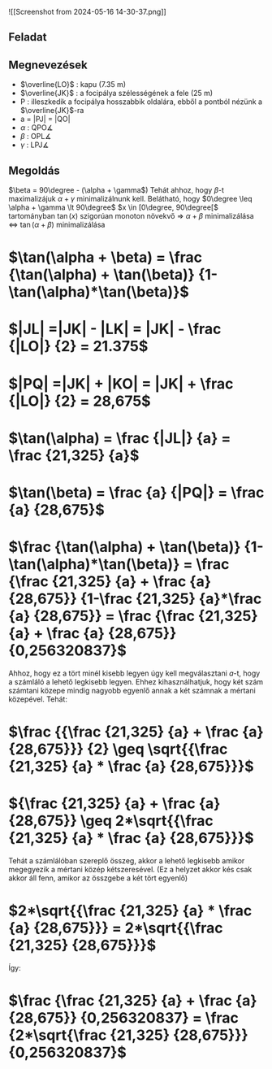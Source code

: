 ![[Screenshot from 2024-05-16 14-30-37.png]]
## Feladat

## Megnevezések
-  $\overline{LO}$ : kapu (7.35 m)
- $\overline{JK}$ : a focipálya szélességének a fele (25 m)
- P : illeszkedik a focipálya hosszabbik oldalára, ebből a pontból nézünk a $\overline{JK}$-ra
- a = |PJ| = |QO|
- $\alpha$ : QPO$\measuredangle$ 
- $\beta$ : OPL$\measuredangle$ 
- $\gamma$ : LPJ$\measuredangle$ 
## Megoldás

$\beta = 90\degree - (\alpha + \gamma$)
Tehát ahhoz, hogy $\beta$-t maximalizájuk $\alpha + \gamma$ minimalizálnunk kell.
Belátható, hogy $0\degree \leq \alpha + \gamma \lt 90\degree$
$x \in [0\degree, 90\degree[$ tartományban $\tan(x)$ szigorúan monoton növekvő $\Rightarrow$
$\alpha + \beta$ minimalizálása $\Leftrightarrow$ $\tan(\alpha + \beta)$ minimalizálása
# $\tan(\alpha + \beta) = \frac {\tan(\alpha) + \tan(\beta)} {1-\tan(\alpha)*\tan(\beta)}$
# $|JL| =|JK| - |LK| = |JK| - \frac {|LO|} {2} = 21.375$
# $|PQ| =|JK| + |KO| = |JK| + \frac {|LO|} {2} = 28,675$
# $\tan(\alpha) = \frac {|JL|} {a} = \frac {21,325} {a}$
# $\tan(\beta) = \frac {a} {|PQ|} = \frac {a} {28,675}$
# $\frac {\tan(\alpha) + \tan(\beta)} {1-\tan(\alpha)*\tan(\beta)} = \frac {\frac {21,325} {a} + \frac {a} {28,675}} {1-\frac {21,325} {a}*\frac {a} {28,675}} = \frac {\frac {21,325} {a} + \frac {a} {28,675}} {0,256320837}$
Ahhoz, hogy ez a tört minél kisebb legyen úgy kell megválasztani $a$-t, hogy a számláló a lehető legkisebb legyen. Ehhez kihasználhatjuk, hogy két szám számtani közepe mindig nagyobb egyenlő annak a két számnak a mértani közepével. Tehát:
# $\frac {{\frac {21,325} {a} + \frac {a} {28,675}}} {2} \geq \sqrt{{\frac {21,325} {a} * \frac {a} {28,675}}}$
# ${\frac {21,325} {a} + \frac {a} {28,675}} \geq 2*\sqrt{{\frac {21,325} {a} * \frac {a} {28,675}}}$
Tehát a számlálóban szereplő összeg, akkor a lehető legkisebb amikor megegyezik a mértani közép kétszeresével. (Ez a helyzet akkor kés csak akkor áll fenn, amikor az összgebe a két tört egyenlő)
# $2*\sqrt{{\frac {21,325} {a} * \frac {a} {28,675}}} = 2*\sqrt{{\frac {21,325} {28,675}}}$
Így:
# $\frac {\frac {21,325} {a} + \frac {a} {28,675}} {0,256320837} = \frac {2*\sqrt{\frac {21,325} {28,675}}} {0,256320837}$

